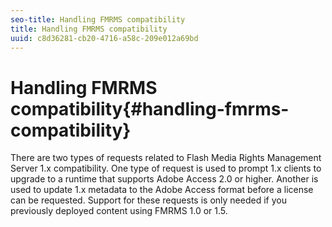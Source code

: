 ```yaml
---
seo-title: Handling FMRMS compatibility
title: Handling FMRMS compatibility
uuid: c8d36281-cb20-4716-a58c-209e012a69bd
---
```


# Handling FMRMS compatibility{#handling-fmrms-compatibility}

There are two types of requests related to Flash Media Rights Management Server 1.x compatibility. One type of request is used to prompt 1.x clients to upgrade to a runtime that supports Adobe Access 2.0 or higher. Another is used to update 1.x metadata to the Adobe Access format before a license can be requested. Support for these requests is only needed if you previously deployed content using FMRMS 1.0 or 1.5. 
